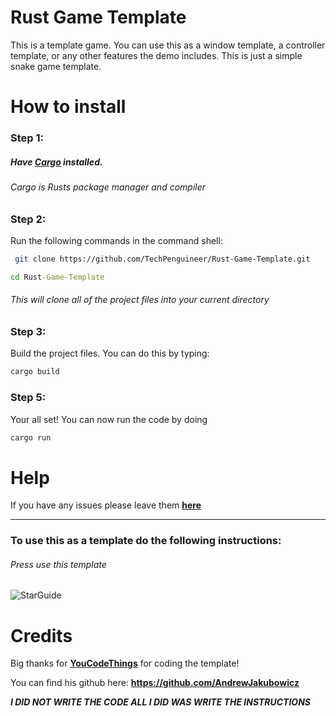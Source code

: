 # Rust Game Template

This is a template game. You can use this as a window template, a controller template, or any other features the demo includes. This is just a simple snake game template.

# How to install

### **Step 1:**
##### Have [Cargo](https://doc.rust-lang.org/cargo/getting-started/installation.html) installed.
###### Cargo is Rusts package manager and compiler

### **Step 2:**

Run the following commands in the command shell: 

``` bash
 git clone https://github.com/TechPenguineer/Rust-Game-Template.git 
 ```
 ``` cmd
cd Rust-Game-Template
 ```
###### This will clone all of the project files into your current directory

### **Step 3:**

Build the project files. You can do this by typing:
``` cmd
cargo build
```

### **Step 5:** 

Your all set! You can now run the code by doing
``` cmd
cargo run
```

# Help

If you have any issues please leave them **[here](https://github.com/TechPenguineer/Rust-Game-Template/issues)**

<hr>

### To use this as a template do the following instructions:


###### Press use this template

![StarGuide](https://i.imgur.com/shGyXFb.png)

# Credits

Big thanks for **[YouCodeThings](https://www.youtube.com/channel/UC0yCXVwW6FdDQGYA-3OWXxw)** for coding the template!

You can find his github here:
**https://github.com/AndrewJakubowicz**

***I DID NOT WRITE THE CODE ALL I DID WAS WRITE THE INSTRUCTIONS***
